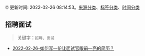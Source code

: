 :alarm_clock: 更新时间: 2022-02-26 08:14:53。[来源分类](../README.md)、[标签分类](../TAGS.md)、[时间分类](../TIMELINE.md)

## 招聘面试


> 关键字：`招聘`、`面试`



- [2022-02-26-如何写一份让面试官眼前一亮的简历？](https://toutiao.io/k/n5pmmlc) 